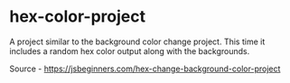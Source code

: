 # hex-color-project
A project similar to the background color change project. This time it includes a random hex color output along with the backgrounds.

Source - https://jsbeginners.com/hex-change-background-color-project